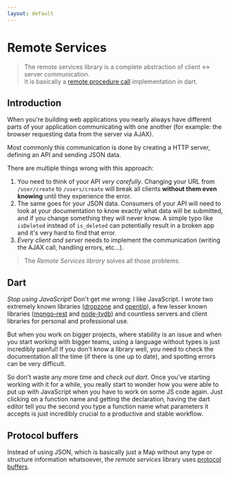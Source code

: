 ```yaml
---
layout: default
---
```


# Remote Services

> The remote services library is a complete abstraction of client ↔ server
> communication.  
> It is basically a
> [remote procedure call](http://en.wikipedia.org/wiki/Remote_procedure_call)
> implementation in dart.


## Introduction

When you're building web applications you nearly always have different parts of
your application communicating with one another (for example: the browser
requesting data from the server via AJAX).

Most commonly this communication is done by creating a HTTP server, defining an
API and sending JSON data.

There are multiple things wrong with this approach:

1. You need to think of your API *very carefully*. Changing your URL from
    `/user/create` to `/users/create` will break all clients **without them even
    knowing** until they experience the error.
2. The same goes for your JSON data. Consumers of your API will need to look at
    your documentation to know exactly what data will be submitted, and if you
    change something they will never know. A simple typo like `isDeleted` instead
    of `is_deleted` can potentially result in a broken app and it's very hard to
    find that error.
3. *Every client and server* needs to implement the communication (writing the AJAX call,
    handling errors, etc...).

> The *Remote Services library* solves all those problems.


## Dart

*Stop using JavaScript!* Don't get me wrong: I like JavaScript. I wrote two extremely
known libraries ([dropzone](http://www.dropzonejs.com/) and
[opentip](http://www.opentip.org/)), a few lesser known libraries
([mongo-rest](https://github.com/enyo/mongo-rest) and
[node-tvdb](https://github.com/enyo/node-tvdb)) and countless servers and client
libraries for personal and professional use.

But when you work on bigger projects, where stability is an issue and when you
start working with bigger teams, using a language without types is just
incredibly painful! If you don't know a library well, you need to check the
documentation all the time (if there is one up to date), and spotting errors can
be very difficult.

So don't waste any more time and *check out dart*. Once you've starting working
with it for a while, you really start to wonder how you were able to put up with
JavaScript when you have to work on some JS code again. Just clicking on a function
name and getting the declaration, having the dart editor tell you the second you
type a function name what parameters it accepts is just incredibly crucial to a
productive and stable workflow.

## Protocol buffers

Instead of using JSON, which is basically just a Map without any type or
structure information whatsoever, the *remote services* library uses
[protocol buffers](http://en.wikipedia.org/wiki/Protocol_Buffers).
